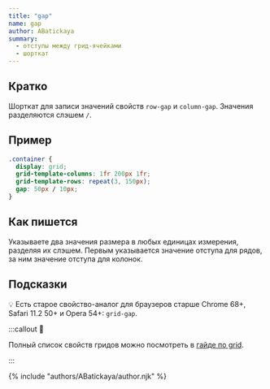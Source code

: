 ```yaml
---
title: "gap"
name: gap
author: ABatickaya
summary:
  - отступы между грид-ячейками
  - шорткат
---
```


## Кратко

Шорткат для записи значений свойств `row-gap` и `column-gap`. Значения разделяются слэшем `/`.

## Пример

```css
.container {
  display: grid;
  grid-template-columns: 1fr 200px 1fr;
  grid-template-rows: repeat(3, 150px);
  gap: 50px / 10px;
}
```

## Как пишется

Указываете два значения размера в любых единицах измерения, разделяя их слэшем. Первым указывается значение отступа для рядов, за ним значение отступа для колонок.

## Подсказки

💡 Есть старое свойство-аналог для браузеров старше Chrome 68+, Safari 11.2 50+ и Opera 54+: `grid-gap`.

:::callout 📝

Полный список свойств гридов можно посмотреть в [гайде по grid](/css/long/grid-guide/).

:::

{% include "authors/ABatickaya/author.njk" %}
